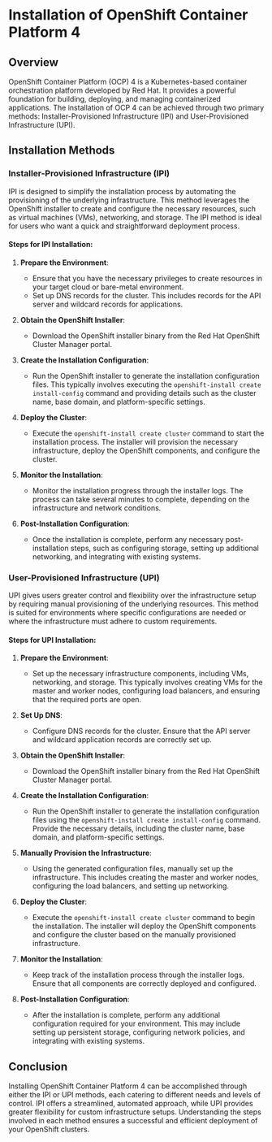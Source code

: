 # Installation of OpenShift Container Platform 4

## Overview

OpenShift Container Platform (OCP) 4 is a Kubernetes-based container orchestration platform developed by Red Hat. It provides a powerful foundation for building, deploying, and managing containerized applications. The installation of OCP 4 can be achieved through two primary methods: Installer-Provisioned Infrastructure (IPI) and User-Provisioned Infrastructure (UPI).

## Installation Methods

### Installer-Provisioned Infrastructure (IPI)

IPI is designed to simplify the installation process by automating the provisioning of the underlying infrastructure. This method leverages the OpenShift installer to create and configure the necessary resources, such as virtual machines (VMs), networking, and storage. The IPI method is ideal for users who want a quick and straightforward deployment process.

#### Steps for IPI Installation:

1. **Prepare the Environment**:
   - Ensure that you have the necessary privileges to create resources in your target cloud or bare-metal environment.
   - Set up DNS records for the cluster. This includes records for the API server and wildcard records for applications.

2. **Obtain the OpenShift Installer**:
   - Download the OpenShift installer binary from the Red Hat OpenShift Cluster Manager portal.

3. **Create the Installation Configuration**:
   - Run the OpenShift installer to generate the installation configuration files. This typically involves executing the `openshift-install create install-config` command and providing details such as the cluster name, base domain, and platform-specific settings.

4. **Deploy the Cluster**:
   - Execute the `openshift-install create cluster` command to start the installation process. The installer will provision the necessary infrastructure, deploy the OpenShift components, and configure the cluster.

5. **Monitor the Installation**:
   - Monitor the installation progress through the installer logs. The process can take several minutes to complete, depending on the infrastructure and network conditions.

6. **Post-Installation Configuration**:
   - Once the installation is complete, perform any necessary post-installation steps, such as configuring storage, setting up additional networking, and integrating with existing systems.

### User-Provisioned Infrastructure (UPI)

UPI gives users greater control and flexibility over the infrastructure setup by requiring manual provisioning of the underlying resources. This method is suited for environments where specific configurations are needed or where the infrastructure must adhere to custom requirements.

#### Steps for UPI Installation:

1. **Prepare the Environment**:
   - Set up the necessary infrastructure components, including VMs, networking, and storage. This typically involves creating VMs for the master and worker nodes, configuring load balancers, and ensuring that the required ports are open.

2. **Set Up DNS**:
   - Configure DNS records for the cluster. Ensure that the API server and wildcard application records are correctly set up.

3. **Obtain the OpenShift Installer**:
   - Download the OpenShift installer binary from the Red Hat OpenShift Cluster Manager portal.

4. **Create the Installation Configuration**:
   - Run the OpenShift installer to generate the installation configuration files using the `openshift-install create install-config` command. Provide the necessary details, including the cluster name, base domain, and platform-specific settings.

5. **Manually Provision the Infrastructure**:
   - Using the generated configuration files, manually set up the infrastructure. This includes creating the master and worker nodes, configuring the load balancers, and setting up networking.

6. **Deploy the Cluster**:
   - Execute the `openshift-install create cluster` command to begin the installation. The installer will deploy the OpenShift components and configure the cluster based on the manually provisioned infrastructure.

7. **Monitor the Installation**:
   - Keep track of the installation process through the installer logs. Ensure that all components are correctly deployed and configured.

8. **Post-Installation Configuration**:
   - After the installation is complete, perform any additional configuration required for your environment. This may include setting up persistent storage, configuring network policies, and integrating with existing systems.

## Conclusion

Installing OpenShift Container Platform 4 can be accomplished through either the IPI or UPI methods, each catering to different needs and levels of control. IPI offers a streamlined, automated approach, while UPI provides greater flexibility for custom infrastructure setups. Understanding the steps involved in each method ensures a successful and efficient deployment of your OpenShift clusters.
